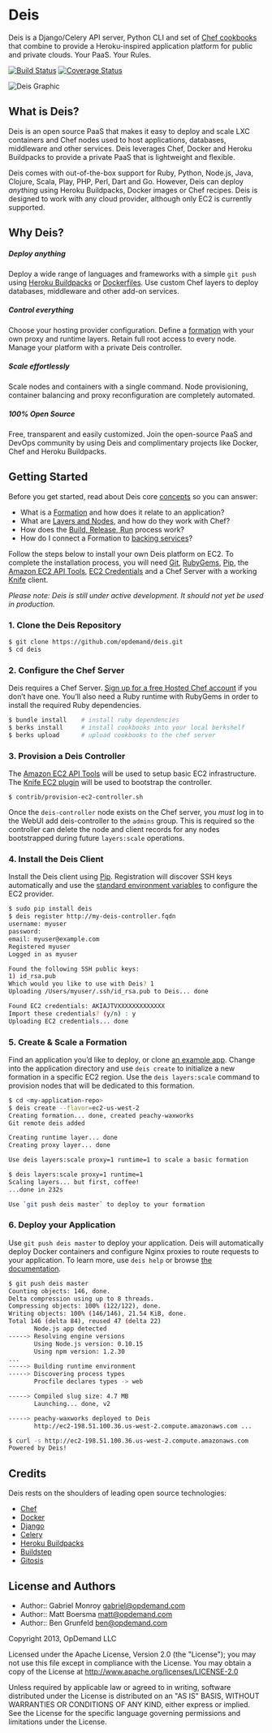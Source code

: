 # Deis

Deis is a Django/Celery API server, Python CLI and set of [Chef cookbooks](https://github.com/opdemand/deis-cookbook) that combine to provide a Heroku-inspired application platform for public and private clouds.  Your PaaS. Your Rules.

[![Build Status](https://travis-ci.org/opdemand/deis.png)](https://travis-ci.org/opdemand/deis)
[![Coverage Status](https://coveralls.io/repos/opdemand/deis/badge.png?branch=master)](https://coveralls.io/r/opdemand/deis?branch=master)

![Deis Graphic](https://s3-us-west-2.amazonaws.com/deis-images/deis-graphic.png)

## What is Deis?

Deis is an open source PaaS that makes it easy to deploy and scale LXC containers and Chef nodes used to host applications, databases, middleware and other services. Deis leverages Chef, Docker and Heroku Buildpacks to provide a private PaaS that is lightweight and flexible.

Deis comes with out-of-the-box support for Ruby, Python, Node.js, Java, Clojure, Scala, Play, PHP, Perl, Dart and Go. However, Deis can deploy *anything* using Heroku Buildpacks, Docker images or Chef recipes.  Deis is designed to work with any cloud provider, although only EC2 is currently supported.

## Why Deis?

##### Deploy anything

Deploy a wide range of languages and frameworks with a simple `git push` using [Heroku Buildpacks](https://devcenter.heroku.com/articles/buildpacks) or [Dockerfiles](http://docs.docker.io/en/latest/use/builder/). Use custom Chef layers to deploy databases, middleware and other add-on services.

##### Control everything

Choose your hosting provider configuration. Define a [formation](http://docs.deis.io/en/latest/gettingstarted/concepts) with your own proxy and runtime layers. Retain full root access to every node. Manage your platform with a private Deis controller.

##### Scale effortlessly

Scale nodes and containers with a single command.  Node provisioning, container balancing and proxy reconfiguration are completely automated.

##### 100% Open Source

Free, transparent and easily customized. Join the open-source PaaS and DevOps community by using Deis and complimentary projects like Docker, Chef and Heroku Buildpacks.

## Getting Started

Before you get started, read about Deis core [concepts](http://docs.deis.io/en/latest/gettingstarted/concepts/) so you can answer:

 * What is a [Formation](http://docs.deis.io/en/latest/gettingstarted/concepts/#formations) and how does it relate to an application?
 * What are [Layers and Nodes](http://docs.deis.io/en/latest/gettingstarted/concepts/#layers), and how do they work with Chef?
 * How does the [Build, Release, Run](http://docs.deis.io/en/latest/gettingstarted/concepts/#build-release-run) process work?
 * How do I connect a Formation to [backing services](http://docs.deis.io/en/latest/gettingstarted/concepts/#backing-services)?

Follow the steps below to install your own Deis platform on EC2. To complete the installation process, you will need [Git](http://git-scm.com), [RubyGems](http://rubygems.org/pages/download), [Pip](http://www.pip-installer.org/en/latest/installing.html), the [Amazon EC2 API Tools](http://aws.amazon.com/developertools/351), [EC2 Credentials](http://docs.aws.amazon.com/AWSEC2/latest/UserGuide/SettingUp_CommandLine.html#set_aws_credentials_linux) and a Chef Server with a working [Knife](http://docs.opscode.com/knife.html) client.

*Please note: Deis is still under active development. It should not yet be used in production.*

### 1. Clone the Deis Repository

```bash
$ git clone https://github.com/opdemand/deis.git
$ cd deis
```

### 2. Configure the Chef Server

Deis requires a Chef Server. [Sign up for a free Hosted Chef account](https://getchef.opscode.com/signup) if you don’t have one.  You’ll also need a Ruby runtime with RubyGems in order to install the required Ruby dependencies.

```bash
$ bundle install    # install ruby dependencies
$ berks install     # install cookbooks into your local berkshelf
$ berks upload      # upload cookbooks to the chef server
```

### 3. Provision a Deis Controller

The [Amazon EC2 API Tools](http://aws.amazon.com/developertools/351) will be used to setup basic EC2 infrastructure.  The [Knife EC2 plugin](https://github.com/opscode/knife-ec2) will be used to bootstrap the controller.

	$ contrib/provision-ec2-controller.sh

Once the `deis-controller` node exists on the Chef server, you *must* log in to the WebUI add deis-controller to the `admins` group.  This is required so the controller can delete the node and client records for any nodes bootstrapped during future `layers:scale` operations.

### 4. Install the Deis Client

Install the Deis client using [Pip](http://www.pip-installer.org/en/latest/installing.html).  Registration will discover SSH keys automatically and use the [standard environment variables](http://docs.aws.amazon.com/AWSEC2/latest/UserGuide/SettingUp_CommandLine.html#set_aws_credentials_linux) to configure the EC2 provider.

```bash
$ sudo pip install deis
$ deis register http://my-deis-controller.fqdn
username: myuser
password: 
email: myuser@example.com
Registered myuser
Logged in as myuser

Found the following SSH public keys:
1) id_rsa.pub
Which would you like to use with Deis? 1
Uploading /Users/myuser/.ssh/id_rsa.pub to Deis... done

Found EC2 credentials: AKIAJTVXXXXXXXXXXXXX
Import these credentials? (y/n) : y
Uploading EC2 credentials... done
```

### 5. Create & Scale a Formation

Find an application you’d like to deploy, or clone [an example app](https://github.com/opdemand/example-nodejs-express).  Change into the application directory and use `deis create` to initialize a new formation in a specific EC2 region. Use the `deis layers:scale` command to provision nodes that will be dedicated to this formation.

```bash
$ cd <my-application-repo>
$ deis create --flavor=ec2-us-west-2
Creating formation... done, created peachy-waxworks
Git remote deis added

Creating runtime layer... done
Creating proxy layer... done

Use deis layers:scale proxy=1 runtime=1 to scale a basic formation

$ deis layers:scale proxy=1 runtime=1
Scaling layers... but first, coffee!
...done in 232s

Use `git push deis master` to deploy to your formation
```

### 6. Deploy your Application

Use `git push deis master` to deploy your application.  Deis will automatically deploy Docker containers and configure Nginx proxies to route requests to your application.  To learn more, use `deis help` or browse [the documentation](http://docs.deis.io).

```bash
$ git push deis master
Counting objects: 146, done.
Delta compression using up to 8 threads.
Compressing objects: 100% (122/122), done.
Writing objects: 100% (146/146), 21.54 KiB, done.
Total 146 (delta 84), reused 47 (delta 22)
       Node.js app detected
-----> Resolving engine versions
       Using Node.js version: 0.10.15
       Using npm version: 1.2.30
...
-----> Building runtime environment
-----> Discovering process types
       Procfile declares types -> web

-----> Compiled slug size: 4.7 MB
       Launching... done, v2

-----> peachy-waxworks deployed to Deis
       http://ec2-198.51.100.36.us-west-2.compute.amazonaws.com ...

$ curl -s http://ec2-198.51.100.36.us-west-2.compute.amazonaws.com
Powered by Deis!
```

## Credits

Deis rests on the shoulders of leading open source technologies:

  * [Chef](http://www.opscode.com/)
  * [Docker](http://www.docker.io/)
  * [Django](https://www.djangoproject.com/)
  * [Celery](http://www.celeryproject.org/)
  * [Heroku Buildpacks](https://devcenter.heroku.com/articles/buildpacks)
  * [Buildstep](https://github.com/progrium/buildstep)
  * [Gitosis](https://github.com/opdemand/gitosis)

## License and Authors

- Author:: Gabriel Monroy <gabriel@opdemand.com>
- Author:: Matt Boersma <matt@opdemand.com>
- Author:: Ben Grunfeld <ben@opdemand.com>

Copyright 2013, OpDemand LLC

Licensed under the Apache License, Version 2.0 (the "License"); you may not use this file except in compliance with the License. You may obtain a copy of the License at <http://www.apache.org/licenses/LICENSE-2.0>

Unless required by applicable law or agreed to in writing, software distributed under the License is distributed on an "AS IS" BASIS, WITHOUT WARRANTIES OR CONDITIONS OF ANY KIND, either express or implied. See the License for the specific language governing permissions and limitations under the License.

